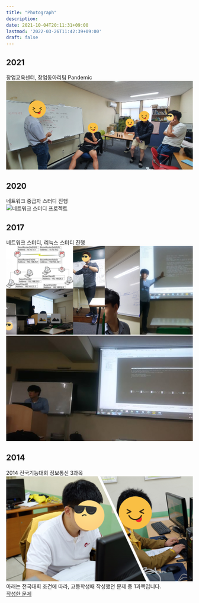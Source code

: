 ```yaml
---
title: "Photograph"
description:
date: 2021-10-04T20:11:31+09:00
lastmod: '2022-03-26T11:42:39+09:00'
draft: false
---
```


## 2021  
창업교육센터, 창업동아리팀 Pandemic  
![Pandemic 활동](photograph/05.png)

## 2020  
네트워크 중급자 스터디 진행  
![네트워크 스터디 프로젝트](photograph/04.png)

## 2017  
네트워크 스터디, 리눅스 스터디 진행  
![네트워크 스터디](photograph/03.png)  
![리눅스 스터디](photograph/02.jpg)

## 2014  
2014 전국기능대회 정보통신 3과목  
![고등학교 2학년](photograph/01.png)  
아래는 전국대회 조건에 따라, 고등학생때 작성했던 문제 중 1과목입니다.  
[작성한 문제](./01_sub.pdf)
